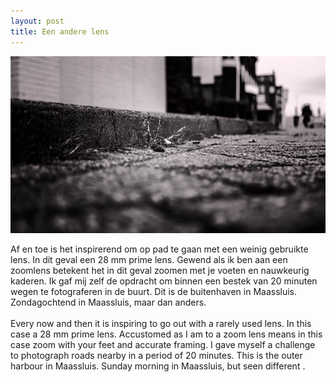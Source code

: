 ```yaml
---
layout: post
title: Een andere lens
---
```



![verlaten](/images/verlaten.jpg)


Af en toe is het inspirerend om op pad te gaan met een weinig gebruikte lens. In dit geval een 28 mm prime lens. Gewend als ik ben aan een zoomlens betekent het in dit geval zoomen met je voeten en nauwkeurig kaderen. Ik gaf mij zelf de opdracht om binnen een bestek van 20 minuten wegen te fotograferen in de buurt. Dit is de buitenhaven in Maassluis. Zondagochtend in Maassluis, maar dan anders. 
<br><br>
Every now and then it is inspiring to go out with a rarely used lens. In this case a 28 mm prime lens. Accustomed as I am to a zoom lens means in this case zoom with your feet and accurate framing. I gave myself a challenge to photograph roads nearby in a period of 20 minutes. This is the outer harbour in Maassluis. Sunday morning in Maassluis, but seen different .